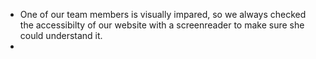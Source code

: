 - One of our team members is visually impared, so we always checked the accessibilty of our website with a screenreader to make sure she could understand it.
- 
